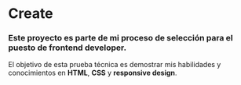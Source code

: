 #   Create
### Este proyecto es parte de mi proceso de selección para el puesto de frontend developer. 
El objetivo de esta prueba técnica es demostrar mis habilidades y conocimientos en **HTML**, **CSS** y **responsive design**.
